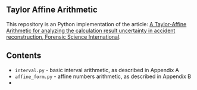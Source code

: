 ## Taylor Affine Arithmetic
This repository is an Python implementation of the article: [A Taylor-Affine Arithmetic for analyzing the calculation result uncertainty in accident reconstruction,
Forensic Science International](https://www.sciencedirect.com/science/article/abs/pii/S0379073816303152).

## Contents
- `interval.py` - basic interval arithmetic, as described in Appendix A
- `affine_form.py` - affine numbers arithmetic, as described in Appendix B
- 
